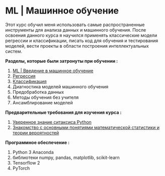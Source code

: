 # ML | Машинное обучение 

Этот курс обучил меня использовать самые распространенные инструменты для анализа данных и машинного обучения. После освоения данного курса я научился применять классические модели регрессии и классификации, писать код для обучения и тестирования моделей, вести проекты в области построения интеллектуальных систем.

**Разделы, которые были затронуты при обучении :**

  1. [ML | Введение в машинное обучение](https://github.com/majakovsky/ML/tree/main/course/ML0_Introduction)
  2. [Регрессия](https://github.com/majakovsky/ML/tree/main/course/ML1_Regression)
  3. [Классификация](https://github.com/majakovsky/ML/tree/main/course/ML2_Classification)
  4. Диагностика моделей машинного обучения
  5. Предобработка данных
  6. Методы обучения без учителя
  7. Ансамблирование моделей


**Предварительные требования для изучения курса :**

  1. [Уверенное знание ситаксиса Python](https://github.com/majakovsky/Algorithms_Data_structure_Python)
  2. [Знакомство с основными понятиями математической статистики и теории вероятностей](https://github.com/majakovsky/Mathematical_Statistics)


**Программное обеспечение :**

  1. Python 3 Anaconda
  2. библиотеки numpy, pandas, matplotlib, scikit-learn
  3. Tensorflow 2
  4. PyTorch
